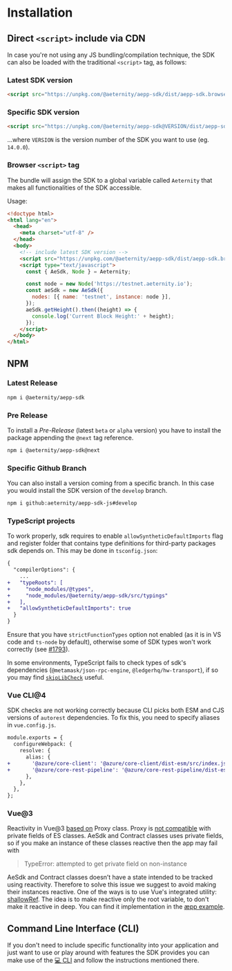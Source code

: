 # Installation

## Direct `<script>` include via CDN

In case you're not using any JS bundling/compilation technique, the SDK can also be loaded with the traditional `<script>` tag, as follows:

### Latest SDK version

```html
<script src="https://unpkg.com/@aeternity/aepp-sdk/dist/aepp-sdk.browser-script.cjs"></script>
```

### Specific SDK version

```html
<script src="https://unpkg.com/@aeternity/aepp-sdk@VERSION/dist/aepp-sdk.browser-script.cjs"></script>
```

...where `VERSION` is the version number of the SDK you want to use (eg. `14.0.0`).

### Browser `<script>` tag

The bundle will assign the SDK to a global variable called `Aeternity` that makes all functionalities of the SDK accessible.

Usage:

```html
<!doctype html>
<html lang="en">
  <head>
    <meta charset="utf-8" />
  </head>
  <body>
    <!-- include latest SDK version -->
    <script src="https://unpkg.com/@aeternity/aepp-sdk/dist/aepp-sdk.browser-script.cjs"></script>
    <script type="text/javascript">
      const { AeSdk, Node } = Aeternity;

      const node = new Node('https://testnet.aeternity.io');
      const aeSdk = new AeSdk({
        nodes: [{ name: 'testnet', instance: node }],
      });
      aeSdk.getHeight().then((height) => {
        console.log('Current Block Height:' + height);
      });
    </script>
  </body>
</html>
```

## NPM

### Latest Release

```bash
npm i @aeternity/aepp-sdk
```

### Pre Release

To install a _Pre-Release_ (latest `beta` or `alpha` version) you have to install the package appending the `@next` tag reference.

```bash
npm i @aeternity/aepp-sdk@next
```

### Specific Github Branch

You can also install a version coming from a specific branch. In this case you would install the SDK version of the `develop` branch.

```bash
npm i github:aeternity/aepp-sdk-js#develop
```

### TypeScript projects

To work properly, sdk requires to enable `allowSyntheticDefaultImports` flag and register folder
that contains type definitions for third-party packages sdk depends on.
This may be done in `tsconfig.json`:

```diff
{
  "compilerOptions": {
    ...
+   "typeRoots": [
+     "node_modules/@types",
+     "node_modules/@aeternity/aepp-sdk/src/typings"
+   ],
+   "allowSyntheticDefaultImports": true
  }
}
```

Ensure that you have `strictFunctionTypes` option not enabled (as it is in VS code and `ts-node` by default), otherwise some of SDK types won't work correctly (see [#1793](https://github.com/aeternity/aepp-sdk-js/issues/1793)).

In some environments, TypeScript fails to check types of sdk's dependencies (`@metamask/json-rpc-engine`, `@ledgerhq/hw-transport`), if so you may find [`skipLibCheck`](https://www.typescriptlang.org/tsconfig/#skipLibCheck) useful.

### Vue CLI@4

SDK checks are not working correctly because CLI picks both ESM and CJS versions of `autorest`
dependencies. To fix this, you need to specify aliases in `vue.config.js`.

```diff
module.exports = {
  configureWebpack: {
    resolve: {
      alias: {
+       '@azure/core-client': '@azure/core-client/dist-esm/src/index.js',
+       '@azure/core-rest-pipeline': '@azure/core-rest-pipeline/dist-esm/src/index.js',
      },
    },
  },
};
```

### Vue@3

Reactivity in Vue@3 [based on] Proxy class. Proxy is [not compatible] with private fields of ES
classes. AeSdk and Contract classes uses private fields, so if you make an instance of these
classes reactive then the app may fail with

> TypeError: attempted to get private field on non-instance

AeSdk and Contract classes doesn’t have a state intended to be tracked using reactivity. Therefore
to solve this issue we suggest to avoid making their instances reactive. One of the ways is to use
Vue's integrated utility: [shallowRef]. The idea is to make reactive only the
root variable, to don't make it reactive in deep. You can find it implementation in the
[æpp example].

[based on]: https://vuejs.org/guide/extras/reactivity-in-depth.html#how-reactivity-works-in-vue
[not compatible]: https://github.com/tc39/proposal-class-fields/issues/106
[shallowRef]: https://vuejs.org/api/reactivity-advanced.html#shallowref
[æpp example]: https://github.com/aeternity/aepp-sdk-js/tree/71da12b5df56b41f7317d1fb064e44e8ea118d6c/examples/browser/aepp

## Command Line Interface (CLI)

If you don't need to include specific functionality into your application and just want to use or play around with features the SDK provides you can make use of the [💻 CLI](https://github.com/aeternity/aepp-cli-js) and follow the instructions mentioned there.
